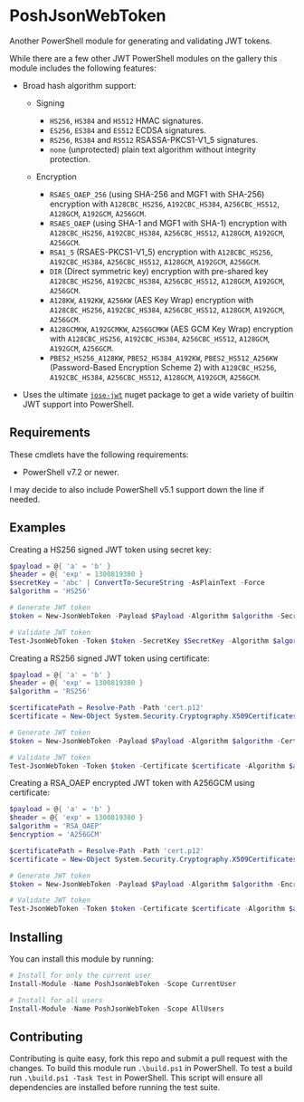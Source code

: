 # PoshJsonWebToken

Another PowerShell module for generating and validating JWT tokens.

While there are a few other JWT PowerShell modules on the gallery this module includes the following features:

+ Broad hash algorithm support:

  + Signing

    + `HS256`, `HS384` and `HS512` HMAC signatures.
    + `ES256`, `ES384` and `ES512` ECDSA signatures.
    + `RS256`, `RS384` and `RS512` RSASSA-PKCS1-V1_5 signatures.
    + `none` (unprotected) plain text algorithm without integrity protection.

  + Encryption

    + `RSAES_OAEP_256` (using SHA-256 and MGF1 with SHA-256) encryption with `A128CBC_HS256`, `A192CBC_HS384`, `A256CBC_HS512`, `A128GCM`, `A192GCM`, `A256GCM`.
    + `RSAES_OAEP` (using SHA-1 and MGF1 with SHA-1) encryption with `A128CBC_HS256`, `A192CBC_HS384`, `A256CBC_HS512`, `A128GCM`, `A192GCM`, `A256GCM`.
    + `RSA1_5` (RSAES-PKCS1-V1_5) encryption with `A128CBC_HS256`, `A192CBC_HS384`, `A256CBC_HS512`, `A128GCM`, `A192GCM`, `A256GCM`.
    + `DIR` (Direct symmetric key) encryption with pre-shared key `A128CBC_HS256`, `A192CBC_HS384`, `A256CBC_HS512`, `A128GCM`, `A192GCM`, `A256GCM`.
    + `A128KW`, `A192KW`, `A256KW` (AES Key Wrap) encryption with `A128CBC_HS256`, `A192CBC_HS384`, `A256CBC_HS512`, `A128GCM`, `A192GCM`, `A256GCM`.
    + `A128GCMKW`, `A192GCMKW`, `A256GCMKW` (AES GCM Key Wrap) encryption with `A128CBC_HS256`, `A192CBC_HS384`, `A256CBC_HS512`, `A128GCM`, `A192GCM`, `A256GCM`.
    + `PBES2_HS256_A128KW`, `PBES2_HS384_A192KW`, `PBES2_HS512_A256KW` (Password-Based Encryption Scheme 2) with `A128CBC_HS256`, `A192CBC_HS384`, `A256CBC_HS512`, `A128GCM`, `A192GCM`, `A256GCM`.

+ Uses the ultimate [`jose-jwt`](https://www.nuget.org/packages/jose-jwt/) nuget package to get a wide variety of builtin JWT support into PowerShell.

## Requirements

These cmdlets have the following requirements:

+ PowerShell v7.2 or newer.

I may decide to also include PowerShell v5.1 support down the line if needed.

## Examples

Creating a HS256 signed JWT token using secret key:

```powershell
$payload = @{ 'a' = 'b' }
$header = @{ 'exp' = 1300819380 }
$secretKey = 'abc' | ConvertTo-SecureString -AsPlainText -Force
$algorithm = 'HS256'

# Generate JWT token
$token = New-JsonWebToken -Payload $Payload -Algorithm $algorithm -SecretKey $SecretKey -ExtraHeader $header

# Validate JWT token
Test-JsonWebToken -Token $token -SecretKey $SecretKey -Algorithm $algorithm
```

Creating a RS256 signed JWT token using certificate:

```powershell
$payload = @{ 'a' = 'b' }
$header = @{ 'exp' = 1300819380 }
$algorithm = 'RS256'

$certificatePath = Resolve-Path -Path 'cert.p12'
$certificate = New-Object System.Security.Cryptography.X509Certificates.X509Certificate2($certificatePath)

# Generate JWT token
$token = New-JsonWebToken -Payload $Payload -Algorithm $algorithm -Certificate $certificate -ExtraHeader $header

# Validate JWT token
Test-JsonWebToken -Token $token -Certificate $certificate -Algorithm $algorithm
```

Creating a RSA_OAEP encrypted JWT token with A256GCM using certificate:

```powershell
$payload = @{ 'a' = 'b' }
$header = @{ 'exp' = 1300819380 }
$algorithm = 'RSA_OAEP'
$encryption = 'A256GCM'

$certificatePath = Resolve-Path -Path 'cert.p12'
$certificate = New-Object System.Security.Cryptography.X509Certificates.X509Certificate2($certificatePath)

# Generate JWT token
$token = New-JsonWebToken -Payload $Payload -Algorithm $algorithm -Encryption $encryption -Certificate $certificate -ExtraHeader $header

# Validate JWT token
Test-JsonWebToken -Token $token -Certificate $certificate -Algorithm $algorithm -Encryption $encryption
```

## Installing

You can install this module by running:

```powershell
# Install for only the current user
Install-Module -Name PoshJsonWebToken -Scope CurrentUser

# Install for all users
Install-Module -Name PoshJsonWebToken -Scope AllUsers
```

## Contributing

Contributing is quite easy, fork this repo and submit a pull request with the changes.
To build this module run `.\build.ps1` in PowerShell.
To test a build run `.\build.ps1 -Task Test` in PowerShell.
This script will ensure all dependencies are installed before running the test suite.
